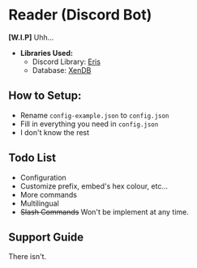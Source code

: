 # Reader (Discord Bot)

**[W.I.P]** Uhh...

- **Libraries Used:**
    - Discord Library: [Eris](https://github.com/abalabahaha/eris)
    - Database: [XenDB](https://github.com/NotMarx/xen.db)

## How to Setup:

- Rename `config-example.json` to `config.json`
- Fill in everything you need in `config.json`
- I don't know the rest

## Todo List

- Configuration
- Customize prefix, embed's hex colour, etc...
- More commands
- Multilingual 
- ~~Slash Commands~~ Won't be implement at any time. 

## Support Guide

There isn't. 
